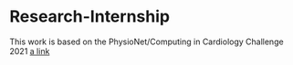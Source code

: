 # Research-Internship
This work is based on the PhysioNet/Computing in Cardiology Challenge 2021 [a link](https://physionetchallenges.org/2021/)
